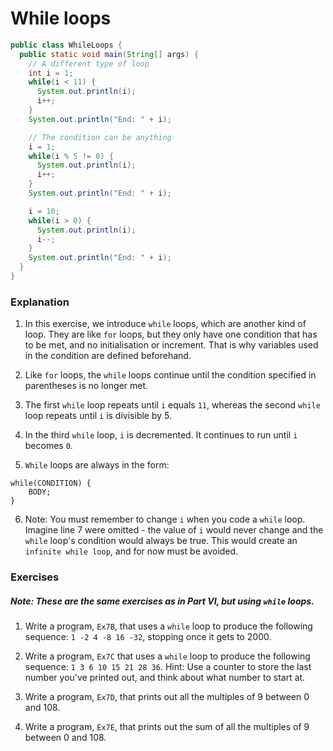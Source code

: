 While loops
==

```java
public class WhileLoops {
  public static void main(String[] args) {
    // A different type of loop
    int i = 1;
    while(i < 11) {
      System.out.println(i);
      i++;
    }
    System.out.println("End: " + i);

    // The condition can be anything
    i = 1;
    while(i % 5 != 0) {
      System.out.println(i);
      i++;
    }
    System.out.println("End: " + i);

    i = 10;
    while(i > 0) {
      System.out.println(i);
      i--;
    }
    System.out.println("End: " + i);
  }
}
```

### Explanation
1. In this exercise, we introduce `while` loops, which are another kind of loop. They are like `for` loops, but they only have one condition that has to be met, and no initialisation or increment. That is why variables used in the condition are defined beforehand.

2. Like `for` loops, the `while` loops continue until the condition specified in parentheses is no longer met.

3. The first `while` loop repeats until `i` equals `11`, whereas the second `while` loop repeats until `i` is divisible by 5.

4. In the third `while` loop, `i` is decremented. It continues to run until `i` becomes `0`.

5. `While` loops are always in the form:
```
while(CONDITION) {
    BODY;
}
```

6. Note: You must remember to change `i` when you code a `while` loop. Imagine line 7 were omitted - the value of `i` would never change and the `while` loop's condition would always be true. This would create an `infinite while loop`, and for now must be avoided.

### Exercises

##### Note: These are the same exercises as in Part VI, but using `while` loops.

1. Write a program, `Ex7B`, that uses a `while` loop to produce the following sequence: `1 -2 4 -8 16 -32`, stopping once it gets to 2000.

2. Write a program, `Ex7C` that uses a `while` loop to produce the following sequence: `1 3 6 10 15 21 28 36`. Hint: Use a counter to store the last number you've printed out, and think about what number to start at.

3. Write a program, `Ex7D`, that prints out all the multiples of 9 between 0 and 108.

4. Write a program, `Ex7E`, that prints out the sum of all the multiples of 9 between 0 and 108. 
